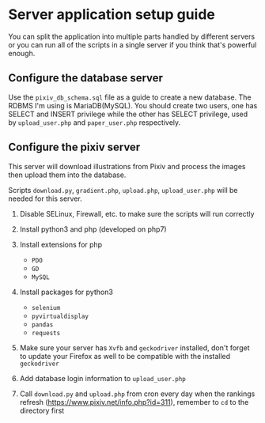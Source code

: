 # Server application setup guide

You can split the application into multiple parts handled by different servers or you can run all of the scripts in a single server if you think that's powerful enough. 

## Configure the database server

Use the `pixiv_db_schema.sql` file as a guide to create a new database. The RDBMS I'm using is MariaDB(MySQL). You should create two users, one has SELECT and INSERT privilege while the other has SELECT privilege, used by `upload_user.php` and `paper_user.php` respectively.

## Configure the pixiv server

This server will download illustrations from Pixiv and process the images then upload them into the database.

Scripts `download.py`, `gradient.php`, `upload.php`, `upload_user.php` will be needed for this server.

1. Disable SELinux, Firewall, etc. to make sure the scripts will run correctly

2. Install python3 and php (developed on php7)

3. Install extensions for php

    - `PDO`
    - `GD`
    - `MySQL`
  
4. Install packages for python3

    - `selenium`
    - `pyvirtualdisplay`
    - `pandas`
    - `requests`
    
5. Make sure your server has `Xvfb` and `geckodriver` installed, don't forget to update your Firefox as well to be compatible with the installed `geckodriver`
  
6. Add database login information to `upload_user.php`

7. Call `download.py` and `upload.php` from cron every day when the rankings refresh (https://www.pixiv.net/info.php?id=311), remember to `cd` to the directory first
